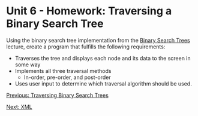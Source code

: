 # Unit 6 - Homework: Traversing a Binary Search Tree

Using the binary search tree implementation from the [Binary Search Trees](day2.md) lecture, create a program that fulfills the following requirements:
  * Traverses the tree and displays each node and its data to the screen in some way
  * Implements all three traversal methods
    * In-order, pre-order, and post-order
  * Uses user input to determine which traversal algorithm should be used.

[Previous: Traversing Binary Search Trees](day3.md)

[Next: XML](lab.md)

